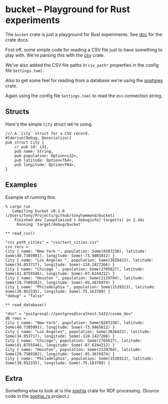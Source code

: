 # bucket – Playground for Rust experiments

The `bucket` crate is just a playground for Rust experiments. See
[doc](https://tonyhammond.github.io/bucket/doc/bucket/) for the crate docs.

First off, some simple code for reading a CSV file just to have something to
play with. We're parsing this with the
[csv](https://docs.rs/csv/1.0.2/csv/) crate.

We've also added the CSV file paths in `csv_path*` properties in the config
file `Settings.toml`.

Also to get some feel for reading from a database we're using the
[postgres](https://docs.rs/postgres/0.15.2/postgres/) crate.

Again using the config file `Settings.toml` to read the `dsn` connection string.

## Structs

Here's the simple `City` struct we're using.

```
/// A `City` struct for a CSV record.
#[derive(Debug, Deserialize)]
pub struct City {
    // pub id: i32,
    pub name: String,
    pub population: Option<i32>,
    pub latitude: Option<f64>,
    pub longitude: Option<f64>,
}
```

## Examples

Example of running this:
```
% cargo run
   Compiling bucket v0.1.0 (/Users/tony/Projects/github/tonyhammond/bucket)                                                              
    Finished dev [unoptimized + debuginfo] target(s) in 2.34s                                                                            
     Running `target/debug/bucket`

** read_csv()

"csv_path_cities" = "csv/test_cities.csv"
csv recs =
City { name: "New York ", population: Some(8287238), latitude: Some(40.7305991), longitude: Some(-73.9865812) }
City { name: "Los Angeles ", population: Some(3826423), latitude: Some(34.053717), longitude: Some(-118.2427266) }
City { name: "Chicago ", population: Some(2705627), latitude: Some(41.8755546), longitude: Some(-87.6244212) }
City { name: "Houston ", population: Some(2129784), latitude: Some(29.7589382), longitude: Some(-95.3676974) }
City { name: "Philadelphia ", population: Some(1539313), latitude: Some(39.952335), longitude: Some(-75.163789) }
"debug" = "false"

** read_database()

"dsn" = "postgresql://postgres@localhost:5432/cosmo_dev"
db rows =
City { name: "New York", population: Some(8287238), latitude: Some(40.7305991), longitude: Some(-73.9865812) }
City { name: "Los Angeles", population: Some(3826423), latitude: Some(34.053717), longitude: Some(-118.2427266) }
City { name: "Chicago", population: Some(2705627), latitude: Some(41.8755546), longitude: Some(-87.6244212) }
City { name: "Houston", population: Some(2129784), latitude: Some(29.7589382), longitude: Some(-95.3676974) }
City { name: "Philadelphia", population: Some(1539313), latitude: Some(39.952335), longitude: Some(-75.163789) }
```

## Extra

Something else to look at is the [sophia](https://docs.rs/sophia/0.1.0/sophia/) crate for RDF processing. (Source code in the [sophia_rs](https://github.com/pchampin/sophia_rs) project.)
